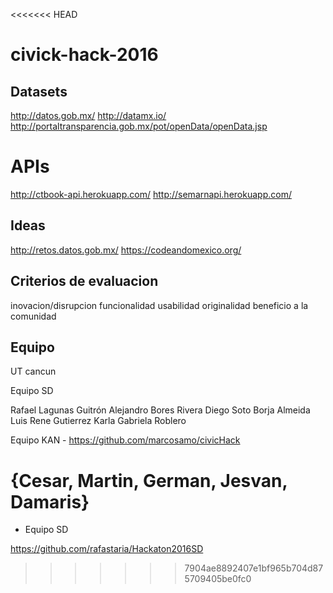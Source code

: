 <<<<<<< HEAD
# civick-hack-2016

## Datasets

http://datos.gob.mx/
http://datamx.io/
http://portaltransparencia.gob.mx/pot/openData/openData.jsp

# APIs
http://ctbook-api.herokuapp.com/
http://semarnapi.herokuapp.com/

## Ideas

http://retos.datos.gob.mx/
https://codeandomexico.org/


## Criterios de evaluacion
inovacion/disrupcion	funcionalidad	usabilidad	originalidad	beneficio a la comunidad

## Equipo
UT cancun

Equipo SD

Rafael Lagunas Guitrón
Alejandro Bores Rivera
Diego Soto Borja Almeida
Luis Rene Gutierrez
Karla Gabriela Roblero

Equipo KAN  -   https://github.com/marcosamo/civicHack

{Cesar, Martin, German, Jesvan, Damaris}
=======
- Equipo SD

https://github.com/rafastaria/Hackaton2016SD
>>>>>>> 7904ae8892407e1bf965b704d875709405be0fc0
